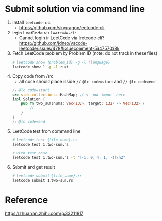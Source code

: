 
# Submit solution via command line
1. install `leetcode-cli`
    - https://github.com/skygragon/leetcode-cli
1. login LeetCode via `leetcode-cli`
    - Cannot login in LeetCode via leetcode-cli? https://github.com/jdneo/vscode-leetcode/issues/478#issuecomment-564757098k
1. Fetch LeetCode problem by Problem ID (note: do not track in these files)
    ```sh
    # leetcode show {problem_id} -g -l {language}
    leetcode show 1 -g -l rust
    ```
1. Copy code from /src
    - all code should place inside `// @lc code=start` and `// @lc code=end`
    ```rust
    // @lc code=start
    use std::collections::HashMap; // <- put import here
    impl Solution {
        pub fn two_sum(nums: Vec<i32>, target: i32) -> Vec<i32> {
            // ...
        }
    }
    // @lc code=end
    ```
1. LeetCode test from command line
    ```sh
    # leetcode test {file_name}.rs
    leetcode test 1.two-sum.rs

    # with test case
    leetcode test 1.two-sum.rs -t "[-1, 0, 4, 1, -2]\n2"
    ```
1. Submit and get result
    ```sh
    # leetcode submit {file_name}.rs
    leetcode submit 1.two-sum.rs
    ```

# Reference
https://zhuanlan.zhihu.com/p/33211817
